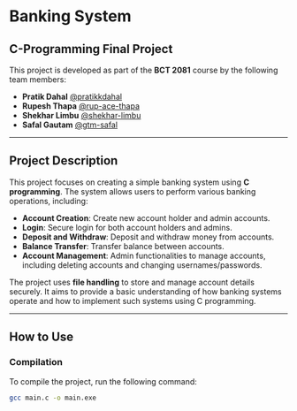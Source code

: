 # Banking System  
## C-Programming Final Project  

This project is developed as part of the **BCT 2081** course by the following team members:  

- **Pratik Dahal** [@pratikkdahal](https://github.com/pratikkdahal)  
- **Rupesh Thapa** [@rup-ace-thapa](https://github.com/rup-ace-thapa)  
- **Shekhar Limbu** [@shekhar-limbu](https://github.com/shekhar-limbu)  
- **Safal Gautam** [@gtm-safal](https://github.com/gtm-safal)  

---

## Project Description  
This project focuses on creating a simple banking system using **C programming**. The system allows users to perform various banking operations, including:  

- **Account Creation**: Create new account holder and admin accounts.  
- **Login**: Secure login for both account holders and admins.  
- **Deposit and Withdraw**: Deposit and withdraw money from accounts.  
- **Balance Transfer**: Transfer balance between accounts.  
- **Account Management**: Admin functionalities to manage accounts, including deleting accounts and changing usernames/passwords.  

The project uses **file handling** to store and manage account details securely. It aims to provide a basic understanding of how banking systems operate and how to implement such systems using C programming.  

---

## How to Use  

### Compilation  
To compile the project, run the following command:  
```sh
gcc main.c -o main.exe
